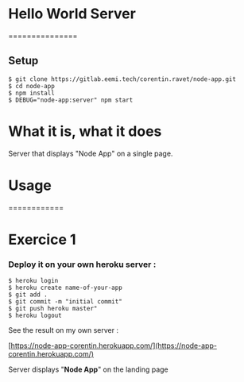 # Hello World Server

===============

## Setup

```
$ git clone https://gitlab.eemi.tech/corentin.ravet/node-app.git
$ cd node-app
$ npm install
$ DEBUG="node-app:server" npm start
```

# What it is, what it does

Server that displays "Node App" on a single page.

# Usage

============

# Exercice 1

### Deploy it on your own **heroku server** :

```
$ heroku login
$ heroku create name-of-your-app
$ git add .
$ git commit -m "initial commit"
$ git push heroku master"
$ heroku logout
```

See the result on my own server :

[https://node-app-corentin.herokuapp.com/](https://node-app-corentin.herokuapp.com/)

Server displays "**Node App**" on the landing page
